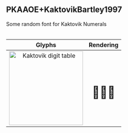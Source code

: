 ## PKAAOE+KaktovikBartley1997
Some random font for Kaktovik Numerals
<br><br>

|Glyphs|Rendering|
|:----:|:-------:|
|<img src="https://user-images.githubusercontent.com/89075831/211794750-e27c3c5c-361a-410e-bb13-8b58c3f354b3.png" alt="Kaktovik digit table" width="200"></img>|<h1>𝋄𝋈𝋌</h1>
